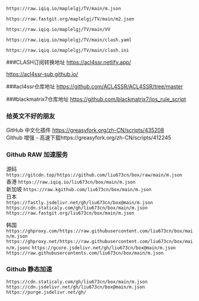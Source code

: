  `https://raw.iqiq.io/maplelgj/TV/main/m.json`  
 
 `https://raw.fastgit.org/maplelgj/TV/main/m2.json`   
 
 `https://raw.iqiq.io/maplelgj/TV/main/VV`  

 `https://raw.iqiq.io/maplelgj/TV/main/clash.yaml`  
 
 `https://raw.iqiq.io/maplelgj/TV/main/clash.ini`  


###CLASH订阅转换地址
https://acl4ssr.netlify.app/

https://acl4ssr-sub.github.io/

###acl4ssr仓库地址
https://github.com/ACL4SSR/ACL4SSR/tree/master


###blackmatrix7仓库地址
https://github.com/blackmatrix7/ios_rule_script



### 给英文不好的朋友
GitHub 中文化插件 https://greasyfork.org/zh-CN/scripts/435208  
Github 增强 - 高速下载https://greasyfork.org/zh-CN/scripts/412245  

### Github RAW 加速服务

源码   `https://gitcdn.top/https://github.com/liu673cn/box/raw/main/m.json`  
香港   `https://raw.iqiq.io/liu673cn/box/main/m.json`  
新加坡 `https://raw.kgithub.com/liu673cn/box/main/m.json`  
日本  
`https://fastly.jsdelivr.net/gh/liu673cn/box@main/m.json`  
`https://cdn.staticaly.com/gh/liu673cn/box/main/m.json`  
`https://raw.fastgit.org/liu673cn/box/main/m.json`  

韩国  
`https://ghproxy.com/https://raw.githubusercontent.com/liu673cn/box/main/m.json`  
`https://ghproxy.net/https://raw.githubusercontent.com/liu673cn/box/main/m.jsonc`
`https://gcore.jsdelivr.net/gh/liu673cn/box@main/m.json`  
`https://raw.githubusercontents.com/liu673cn/box/main/m.json`  

### Github 静态加速  
`https://cdn.staticaly.com/gh/liu673cn/box/main/m.json`  
`https://cdn.jsdelivr.net/gh/liu673cn/box@main/m.json`  
`https://purge.jsdelivr.net/gh/`  

